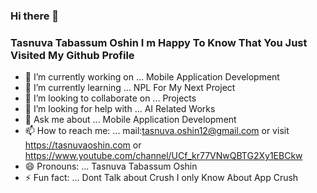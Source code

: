 ### Hi there 👋
### Tasnuva Tabassum Oshin I m Happy To Know That You Just Visited My Github Profile

<!--
**TasnuvaOshin/TasnuvaOshin** is a ✨ _special_ ✨ repository because its `README.md` (this file) appears on your GitHub profile.

Here are some ideas to get you started:
-->
- 🔭 I’m currently working on ... Mobile Application Development 
- 🌱 I’m currently learning ...   NPL For My Next Project
- 👯 I’m looking to collaborate on ... Projects
- 🤔 I’m looking for help with ... AI Related Works
- 💬 Ask me about ... Mobile Application Development 
- 📫 How to reach me: ... mail:tasnuva.oshin12@gmail.com  or visit https://tasnuvaoshin.com   or   https://www.youtube.com/channel/UCf_kr77VNwQBTG2Xy1EBCkw
- 😄 Pronouns: ...       Tasnuva Tabassum Oshin
- ⚡ Fun fact: ...     Dont Talk about Crush I only Know About App Crush 


